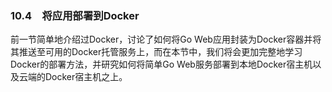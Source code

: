 ### 10.4　将应用部署到Docker

前一节简单地介绍过Docker，讨论了如何将Go Web应用封装为Docker容器并将其推送至可用的Docker托管服务上，而在本节中，我们将会更加完整地学习Docker的部署方法，并研究如何将简单Go Web服务部署到本地Docker宿主机以及云端的Docker宿主机之上。

